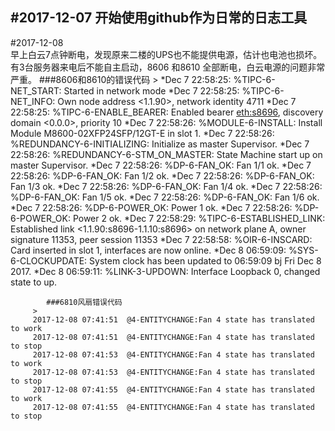 #2017-12-07  开始使用github作为日常的日志工具
------
#2017-12-08  
早上白云7点钟断电，发现原来二楼的UPS也不能提供电源，估计也电池也损坏。有3台服务器来电后不能自主启动，8606 和8610 全部断电，白云电源的问题非常严重。
            ###8606和8610的错误代码
			>
			*Dec  7 22:58:25: %TIPC-6-NET_START: Started in network mode
            *Dec  7 22:58:25: %TIPC-6-NET_INFO: Own node address <1.1.90>, network identity 4711
            *Dec  7 22:58:25: %TIPC-6-ENABLE_BEARER: Enabled bearer <eth:s8696>, discovery domain <0.0.0>, priority 10
            *Dec  7 22:58:26: %MODULE-6-INSTALL: Install Module M8600-02XFP24SFP/12GT-E in slot 1.
            *Dec  7 22:58:26: %REDUNDANCY-6-INITIALIZING: Initialize as master Supervisor.
            *Dec  7 22:58:26: %REDUNDANCY-6-STM_ON_MASTER: State Machine start up on master Supervisor.
            *Dec  7 22:58:26: %DP-6-FAN_OK: Fan 1/1 ok.
            *Dec  7 22:58:26: %DP-6-FAN_OK: Fan 1/2 ok.
            *Dec  7 22:58:26: %DP-6-FAN_OK: Fan 1/3 ok.
            *Dec  7 22:58:26: %DP-6-FAN_OK: Fan 1/4 ok.
            *Dec  7 22:58:26: %DP-6-FAN_OK: Fan 1/5 ok.
            *Dec  7 22:58:26: %DP-6-FAN_OK: Fan 1/6 ok.
            *Dec  7 22:58:26: %DP-6-POWER_OK: Power 1 ok.
            *Dec  7 22:58:26: %DP-6-POWER_OK: Power 2 ok.
            *Dec  7 22:58:29: %TIPC-6-ESTABLISHED_LINK: Established link <1.1.90:s8696-1.1.10:s8696> on network plane A, owner signature 11353, peer session 11353
            *Dec  7 22:58:58: %OIR-6-INSCARD: Card inserted in slot 1, interfaces are now online.
            *Dec  8 06:59:09: %SYS-6-CLOCKUPDATE: System clock has been updated to 06:59:09 bj Fri Dec  8 2017.
            *Dec  8 06:59:11: %LINK-3-UPDOWN: Interface Loopback 0, changed state to up.
         
		    ###6810风扇错误代码
		 >
		 2017-12-08 07:41:51  @4-ENTITYCHANGE:Fan 4 state has translated to work
         2017-12-08 07:41:51  @4-ENTITYCHANGE:Fan 4 state has translated to stop
         2017-12-08 07:41:53  @4-ENTITYCHANGE:Fan 4 state has translated to work
         2017-12-08 07:41:53  @4-ENTITYCHANGE:Fan 4 state has translated to stop
         2017-12-08 07:41:55  @4-ENTITYCHANGE:Fan 4 state has translated to work
         2017-12-08 07:41:55  @4-ENTITYCHANGE:Fan 4 state has translated to stop